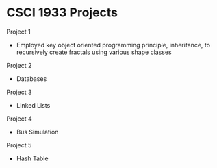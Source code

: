 # CSCI 1933 Projects

Project 1
  - Employed key object oriented programming principle, inheritance, to recursively create fractals using various shape classes

Project 2
  - Databases

Project 3 
  - Linked Lists 

Project 4
  - Bus Simulation 

Project 5 
  - Hash Table
